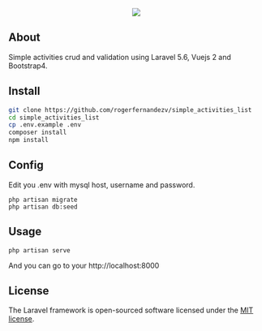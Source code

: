 <p align="center"><img src="https://laravel.com/assets/img/components/logo-laravel.svg"></p>

## About

Simple activities crud and validation using Laravel 5.6, Vuejs 2 and Bootstrap4.

## Install

``` bash
git clone https://github.com/rogerfernandezv/simple_activities_list
cd simple_activities_list
cp .env.example .env
composer install
npm install
```

## Config

Edit you .env with mysql host, username and password.

```
php artisan migrate
php artisan db:seed
```

## Usage

```
php artisan serve
```

And you can go to your http://localhost:8000

## License

The Laravel framework is open-sourced software licensed under the [MIT license](https://opensource.org/licenses/MIT).
